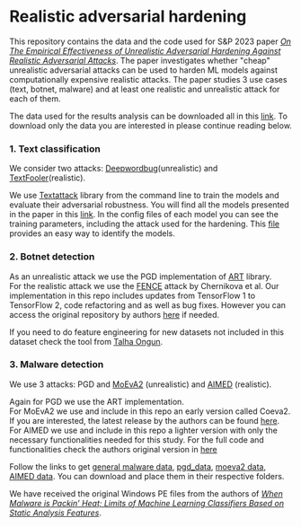 # Realistic adversarial hardening
This repository contains the data and the code used for S&amp;P 2023 paper <em>[On The Empirical Effectiveness of Unrealistic Adversarial Hardening Against Realistic Adversarial Attacks](https://arxiv.org/abs/2202.03277)</em>. 
The paper investigates whether "cheap" unrealistic adversarial attacks can be used to harden ML models against computationally expensive realistic attacks. 
The paper studies 3 use cases (text, botnet, malware) and at least one realistic and unrealistic attack for each of them. 



The data used for the results analysis can be downloaded all in this [link](https://uniluxembourg-my.sharepoint.com/:f:/g/personal/salijona_dyrmishi_uni_lu/Eo3LPuU7nVJBs5UyHEBadU8BkOOJHnCFXdGE55dNbCETow?e=YTyCXn). 
To download only the data you are interested in please continue reading below. 


### 1. Text classification
We consider two attacks: [Deepwordbug](https://arxiv.org/abs/1801.04354)(unrealistic) and [TextFooler](https://arxiv.org/abs/1907.11932)(realistic).

We use [Textattack](https://textattack.readthedocs.io/en/latest/) library from the command line to train the models and evaluate their adversarial robustness. 
You will find all the models presented in the paper in this [link](https://uniluxembourg-my.sharepoint.com/:u:/g/personal/salijona_dyrmishi_uni_lu/EShqUwlR76xNttj4_BPuOU0BrY854BrNlkm84adN3wRpqQ?e=rrncfb).
In the config files of each model you can see the training parameters, including the attack used for the hardening. This [file](https://uniluxembourg-my.sharepoint.com/:x:/g/personal/salijona_dyrmishi_uni_lu/ES71tvRvV1pBl9thHzz0AA8BpVDzoTXv4yVMURyQuVs9uw?e=ct4uwh)
provides an easy way to identify the models. 


### 2. Botnet detection
As an unrealistic attack we use the PGD implementation of [ART](https://adversarial-robustness-toolbox.readthedocs.io/en/latest/) library. <br>
For the realistic attack we use the [FENCE](https://arxiv.org/pdf/1909.10480.pdf) attack by Chernikova et al. Our implementation in this repo includes updates from TensorFlow 1
to TensorFlow 2, code refactoring and as well as bug fixes. However you can access the original repository by authors [here](https://github.com/achernikova/cybersecurity_evasion) if needed.

If you need to do feature engineering for new datasets not included in this dataset check the tool from [Talha Ongun](https://github.com/tongun/ctu13-botnet-detection).

### 3. Malware detection
We use 3 attacks: PGD and [MoEvA2](https://arxiv.org/abs/2112.01156) (unrealistic) and [AIMED](https://www.rapha.ai/files/AIMED.pdf) (realistic).

Again for PGD we use the ART implementation. <br>
For MoEvA2 we use and include in this repo an early version called Coeva2. If you are interested, the latest release by the authors can be found [here](https://github.com/serval-uni-lu/moeva2-ijcai22-replication). <br>
For AIMED we use and include in this repo a lighter version with only the necessary functionalities needed for this study. For the full code and functionalities check the authors original version in [here](https://github.com/zRapha/AIMED)

Follow the links to get [general malware data](https://uniluxembourg-my.sharepoint.com/:u:/g/personal/salijona_dyrmishi_uni_lu/EbPTPRvx3UJPmrxJj_4XdfQBQ0Vkk98_puA7KmOmnd6YIQ?e=aAjekF),
[pgd_data](https://uniluxembourg-my.sharepoint.com/:u:/g/personal/salijona_dyrmishi_uni_lu/EST2XM7uyIRKjiuS5npkLFwBky6qANQfJwbuZ2jl3XJ58A?e=wwfPpL),
[moeva2 data](https://uniluxembourg-my.sharepoint.com/:u:/g/personal/salijona_dyrmishi_uni_lu/EfcxLidDDRZEsE0Qcjz5-UQBUl4_brGhkHjwJUdJK3Oymw?e=mEe2kC),
[AIMED data](https://uniluxembourg-my.sharepoint.com/:u:/g/personal/salijona_dyrmishi_uni_lu/EY_SYilO1rZJq5r649KTVGwB_z5yk8wwc3iYKJPhqctzmA?e=si4fKp). You can download and place them in their respective folders. 

We have received the original Windows PE files from  the authors of  <em>[When Malware is Packin’ Heat; Limits of Machine Learning Classifiers Based on
Static Analysis Features](https://www.ndss-symposium.org/wp-content/uploads/2020/02/24310-paper.pdf)</em>. 
